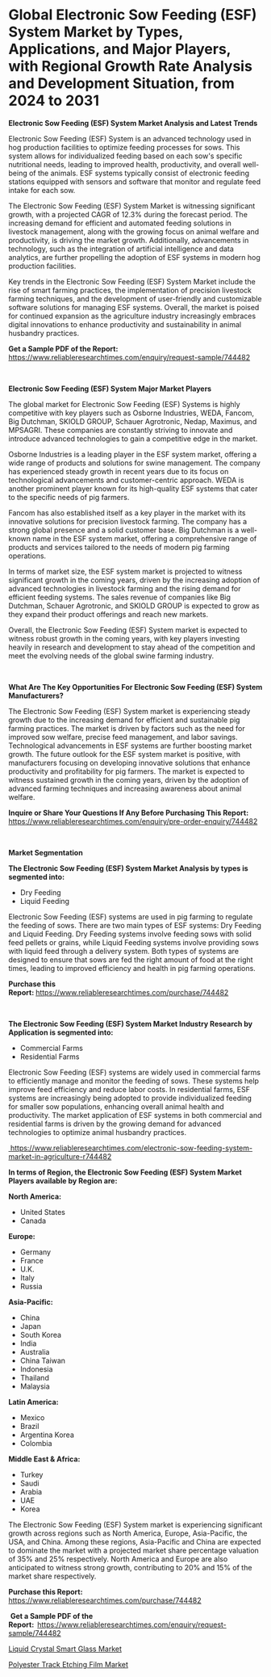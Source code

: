 <p><h1>Global Electronic Sow Feeding (ESF) System Market by Types, Applications, and Major Players, with Regional Growth Rate Analysis and Development Situation, from 2024 to 2031</h1></p><p><strong>Electronic Sow Feeding (ESF) System Market Analysis and Latest Trends</strong></p>
<p><p>Electronic Sow Feeding (ESF) System is an advanced technology used in hog production facilities to optimize feeding processes for sows. This system allows for individualized feeding based on each sow's specific nutritional needs, leading to improved health, productivity, and overall well-being of the animals. ESF systems typically consist of electronic feeding stations equipped with sensors and software that monitor and regulate feed intake for each sow.</p><p>The Electronic Sow Feeding (ESF) System Market is witnessing significant growth, with a projected CAGR of 12.3% during the forecast period. The increasing demand for efficient and automated feeding solutions in livestock management, along with the growing focus on animal welfare and productivity, is driving the market growth. Additionally, advancements in technology, such as the integration of artificial intelligence and data analytics, are further propelling the adoption of ESF systems in modern hog production facilities.</p><p>Key trends in the Electronic Sow Feeding (ESF) System Market include the rise of smart farming practices, the implementation of precision livestock farming techniques, and the development of user-friendly and customizable software solutions for managing ESF systems. Overall, the market is poised for continued expansion as the agriculture industry increasingly embraces digital innovations to enhance productivity and sustainability in animal husbandry practices.</p></p>
<p><strong>Get a Sample PDF of the Report:&nbsp;</strong> <a href="https://www.reliableresearchtimes.com/enquiry/request-sample/744482">https://www.reliableresearchtimes.com/enquiry/request-sample/744482</a></p>
<p>&nbsp;</p>
<p><strong>Electronic Sow Feeding (ESF) System Major Market Players</strong></p>
<p><p>The global market for Electronic Sow Feeding (ESF) Systems is highly competitive with key players such as Osborne Industries, WEDA, Fancom, Big Dutchman, SKIOLD GROUP, Schauer Agrotronic, Nedap, Maximus, and MPSAGRI. These companies are constantly striving to innovate and introduce advanced technologies to gain a competitive edge in the market.</p><p>Osborne Industries is a leading player in the ESF system market, offering a wide range of products and solutions for swine management. The company has experienced steady growth in recent years due to its focus on technological advancements and customer-centric approach. WEDA is another prominent player known for its high-quality ESF systems that cater to the specific needs of pig farmers.</p><p>Fancom has also established itself as a key player in the market with its innovative solutions for precision livestock farming. The company has a strong global presence and a solid customer base. Big Dutchman is a well-known name in the ESF system market, offering a comprehensive range of products and services tailored to the needs of modern pig farming operations.</p><p>In terms of market size, the ESF system market is projected to witness significant growth in the coming years, driven by the increasing adoption of advanced technologies in livestock farming and the rising demand for efficient feeding systems. The sales revenue of companies like Big Dutchman, Schauer Agrotronic, and SKIOLD GROUP is expected to grow as they expand their product offerings and reach new markets.</p><p>Overall, the Electronic Sow Feeding (ESF) System market is expected to witness robust growth in the coming years, with key players investing heavily in research and development to stay ahead of the competition and meet the evolving needs of the global swine farming industry.</p></p>
<p>&nbsp;</p>
<p><strong>What Are The Key Opportunities For Electronic Sow Feeding (ESF) System Manufacturers?</strong></p>
<p><p>The Electronic Sow Feeding (ESF) System market is experiencing steady growth due to the increasing demand for efficient and sustainable pig farming practices. The market is driven by factors such as the need for improved sow welfare, precise feed management, and labor savings. Technological advancements in ESF systems are further boosting market growth. The future outlook for the ESF system market is positive, with manufacturers focusing on developing innovative solutions that enhance productivity and profitability for pig farmers. The market is expected to witness sustained growth in the coming years, driven by the adoption of advanced farming techniques and increasing awareness about animal welfare.</p></p>
<p><strong>Inquire or Share Your Questions If Any Before Purchasing This Report:</strong> <a href="https://www.reliableresearchtimes.com/enquiry/pre-order-enquiry/744482">https://www.reliableresearchtimes.com/enquiry/pre-order-enquiry/744482</a></p>
<p>&nbsp;</p>
<p><strong>Market Segmentation</strong></p>
<p><strong>The Electronic Sow Feeding (ESF) System Market Analysis by types is segmented into:</strong></p>
<p><ul><li>Dry Feeding</li><li>Liquid Feeding</li></ul></p>
<p><p>Electronic Sow Feeding (ESF) systems are used in pig farming to regulate the feeding of sows. There are two main types of ESF systems: Dry Feeding and Liquid Feeding. Dry Feeding systems involve feeding sows with solid feed pellets or grains, while Liquid Feeding systems involve providing sows with liquid feed through a delivery system. Both types of systems are designed to ensure that sows are fed the right amount of food at the right times, leading to improved efficiency and health in pig farming operations.</p></p>
<p><strong>Purchase this Report:&nbsp;</strong><a href="https://www.reliableresearchtimes.com/purchase/744482">https://www.reliableresearchtimes.com/purchase/744482</a></p>
<p>&nbsp;</p>
<p><strong>The Electronic Sow Feeding (ESF) System Market Industry Research by Application is segmented into:</strong></p>
<p><ul><li>Commercial Farms</li><li>Residential Farms</li></ul></p>
<p><p>Electronic Sow Feeding (ESF) systems are widely used in commercial farms to efficiently manage and monitor the feeding of sows. These systems help improve feed efficiency and reduce labor costs. In residential farms, ESF systems are increasingly being adopted to provide individualized feeding for smaller sow populations, enhancing overall animal health and productivity. The market application of ESF systems in both commercial and residential farms is driven by the growing demand for advanced technologies to optimize animal husbandry practices.</p></p>
<p><a href="https://www.reliableresearchtimes.com/electronic-sow-feeding-system-market-in-agriculture-r744482">&nbsp;https://www.reliableresearchtimes.com/electronic-sow-feeding-system-market-in-agriculture-r744482</a></p>
<p><strong>In terms of Region, the Electronic Sow Feeding (ESF) System Market Players available by Region are:</strong></p>
<p>
    <p> <strong> North America: </strong>
        <ul>
            <li>United States</li>
            <li>Canada</li>
        </ul>
        </p> 
    <p> <strong> Europe: </strong>
        <ul>
            <li>Germany</li>
            <li>France</li>
            <li>U.K.</li>
            <li>Italy</li>
            <li>Russia</li>
        </ul>
        </p> 
    <p> <strong> Asia-Pacific: </strong>
        <ul>
            <li>China</li>
            <li>Japan</li>
            <li>South Korea</li>
            <li>India</li>
            <li>Australia</li>
            <li>China Taiwan</li>
            <li>Indonesia</li>
            <li>Thailand</li>
            <li>Malaysia</li>
        </ul>
        </p> 
    <p> <strong> Latin America: </strong>
        <ul>
            <li>Mexico</li>
            <li>Brazil</li>
            <li>Argentina Korea</li>
            <li>Colombia</li>
        </ul>
        </p> 
    <p> <strong> Middle East & Africa: </strong>
        <ul>
            <li>Turkey</li>
            <li>Saudi</li>
            <li>Arabia</li>
            <li>UAE</li>
            <li>Korea</li>
        </ul>
    </p>
    </p>
<p><p>The Electronic Sow Feeding (ESF) System market is experiencing significant growth across regions such as North America, Europe, Asia-Pacific, the USA, and China. Among these regions, Asia-Pacific and China are expected to dominate the market with a projected market share percentage valuation of 35% and 25% respectively. North America and Europe are also anticipated to witness strong growth, contributing to 20% and 15% of the market share respectively.</p></p>
<p><strong>Purchase this Report: </strong><a href="https://www.reliableresearchtimes.com/purchase/744482">https://www.reliableresearchtimes.com/purchase/744482</a></p>
<p>&nbsp;<strong>Get a Sample PDF of the Report:&nbsp;&nbsp;</strong><a href="https://www.reliableresearchtimes.com/enquiry/request-sample/744482">https://www.reliableresearchtimes.com/enquiry/request-sample/744482</a></p>
<p><strong></strong></p>
<p><p><a href="https://view.publitas.com/reportprime-1/liquid-crystal-smart-glass-market-report-by-product-type-colored-clear-end-use-architecture-interior-design-automotive-consumer-electronics-and-region-2024-2031/">Liquid Crystal Smart Glass Market</a></p><p><a href="https://medium.com/@valroy852472024/polyester-track-etching-film-market-research-report-includes-analysis-on-market-size-share-and-6c29e51df232">Polyester Track Etching Film Market</a></p></p>